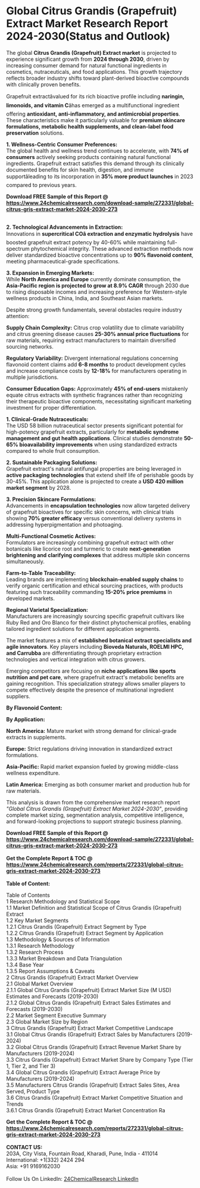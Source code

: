 <h1>Global Citrus Grandis (Grapefruit) Extract Market Research Report 2024-2030(Status and Outlook)</h1><p>The global <strong>Citrus Grandis (Grapefruit) Extract market</strong> is projected to experience significant growth from <strong>2024 through 2030</strong>, driven by increasing consumer demand for natural functional ingredients in cosmetics, nutraceuticals, and food applications. This growth trajectory reflects broader industry shifts toward plant-derived bioactive compounds with clinically proven benefits.</p><p>Grapefruit extractâvalued for its rich bioactive profile including <strong>naringin, limonoids, and vitamin C</strong>âhas emerged as a multifunctional ingredient offering <strong>antioxidant, anti-inflammatory, and antimicrobial properties</strong>. These characteristics make it particularly valuable for <strong>premium skincare formulations, metabolic health supplements, and clean-label food preservation</strong> solutions.</p><p><strong>1. Wellness-Centric Consumer Preferences:</strong><br>
The global health and wellness trend continues to accelerate, with <strong>74% of consumers</strong> actively seeking products containing natural functional ingredients. Grapefruit extract satisfies this demand through its clinically documented benefits for skin health, digestion, and immune supportâleading to its incorporation in <strong>35% more product launches</strong> in 2023 compared to previous years.</p><div><b>Download FREE Sample of this Report @ 
            <a href="https://www.24chemicalresearch.com/download-sample/272331/global-citrus-gris-extract-market-2024-2030-273">
            https://www.24chemicalresearch.com/download-sample/272331/global-citrus-gris-extract-market-2024-2030-273</a></b></div><br><p><strong>2. Technological Advancements in Extraction:</strong><br>
Innovations in <strong>supercritical COâ extraction and enzymatic hydrolysis</strong> have boosted grapefruit extract potency by 40-60% while maintaining full-spectrum phytochemical integrity. These advanced extraction methods now deliver standardized bioactive concentrations up to <strong>90% flavonoid content</strong>, meeting pharmaceutical-grade specifications.</p><p><strong>3. Expansion in Emerging Markets:</strong><br>
While <strong>North America and Europe</strong> currently dominate consumption, the <strong>Asia-Pacific region is projected to grow at 8.9% CAGR</strong> through 2030 due to rising disposable incomes and increasing preference for Western-style wellness products in China, India, and Southeast Asian markets.</p><p>Despite strong growth fundamentals, several obstacles require industry attention:</p><p><strong>Supply Chain Complexity:</strong> Citrus crop volatility due to climate variability and citrus greening disease causes <strong>25-30% annual price fluctuations</strong> for raw materials, requiring extract manufacturers to maintain diversified sourcing networks.</p><p><strong>Regulatory Variability:</strong> Divergent international regulations concerning flavonoid content claims add <strong>6-8 months</strong> to product development cycles and increase compliance costs by <strong>12-18%</strong> for manufacturers operating in multiple jurisdictions.</p><p><strong>Consumer Education Gaps:</strong> Approximately <strong>45% of end-users</strong> mistakenly equate citrus extracts with synthetic fragrances rather than recognizing their therapeutic bioactive components, necessitating significant marketing investment for proper differentiation.</p><p><strong>1. Clinical-Grade Nutraceuticals:</strong><br>
The USD 58 billion nutraceutical sector presents significant potential for high-potency grapefruit extracts, particularly for <strong>metabolic syndrome management and gut health applications</strong>. Clinical studies demonstrate <strong>50-65% bioavailability improvements</strong> when using standardized extracts compared to whole fruit consumption.</p><p><strong>2. Sustainable Packaging Solutions:</strong><br>
Grapefruit extract's natural antifungal properties are being leveraged in <strong>active packaging technologies</strong> that extend shelf life of perishable goods by 30-45%. This application alone is projected to create a <strong>USD 420 million market segment</strong> by 2028.</p><p><strong>3. Precision Skincare Formulations:</strong><br>
Advancements in <strong>encapsulation technologies</strong> now allow targeted delivery of grapefruit bioactives for specific skin concerns, with clinical trials showing <strong>70% greater efficacy</strong> versus conventional delivery systems in addressing hyperpigmentation and photoaging.</p><p><strong>Multi-Functional Cosmetic Actives:</strong><br>
	Formulators are increasingly combining grapefruit extract with other botanicals like licorice root and turmeric to create <strong>next-generation brightening and clarifying complexes</strong> that address multiple skin concerns simultaneously.</p><p><strong>Farm-to-Table Traceability:</strong><br>
	Leading brands are implementing <strong>blockchain-enabled supply chains</strong> to verify organic certification and ethical sourcing practices, with products featuring such traceability commanding <strong>15-20% price premiums</strong> in developed markets.</p><p><strong>Regional Varietal Specialization:</strong><br>
	Manufacturers are increasingly sourcing specific grapefruit cultivars like Ruby Red and Oro Blanco for their distinct phytochemical profiles, enabling tailored ingredient solutions for different application segments.</p><p>The market features a mix of <strong>established botanical extract specialists and agile innovators</strong>. Key players including <strong>Bioveda Naturals, ROELMI HPC, and Carrubba</strong> are differentiating through proprietary extraction technologies and vertical integration with citrus growers.</p><p>Emerging competitors are focusing on <strong>niche applications like sports nutrition and pet care</strong>, where grapefruit extract's metabolic benefits are gaining recognition. This specialization strategy allows smaller players to compete effectively despite the presence of multinational ingredient suppliers.</p><p><strong>By Flavonoid Content:</strong></p><p><strong>By Application:</strong></p><p><strong>North America:</strong> Mature market with strong demand for clinical-grade extracts in supplements.</p><p><strong>Europe:</strong> Strict regulations driving innovation in standardized extract formulations.</p><p><strong>Asia-Pacific:</strong> Rapid market expansion fueled by growing middle-class wellness expenditure.</p><p><strong>Latin America:</strong> Emerging as both consumer market and production hub for raw materials.</p><p>This analysis is drawn from the comprehensive market research report <em>"Global Citrus Grandis (Grapefruit) Extract Market 2024-2030"</em>, providing complete market sizing, segmentation analysis, competitive intelligence, and forward-looking projections to support strategic business planning.</p><div><b>Download FREE Sample of this Report @ 
            <a href="https://www.24chemicalresearch.com/download-sample/272331/global-citrus-gris-extract-market-2024-2030-273">
            https://www.24chemicalresearch.com/download-sample/272331/global-citrus-gris-extract-market-2024-2030-273</a></b></div><br><div><b>Get the Complete Report & TOC @ 
            <a href="https://www.24chemicalresearch.com/reports/272331/global-citrus-gris-extract-market-2024-2030-273">
            https://www.24chemicalresearch.com/reports/272331/global-citrus-gris-extract-market-2024-2030-273</a></b></div><br>
            <b>Table of Content:</b><p>Table of Contents<br />
1 Research Methodology and Statistical Scope<br />
1.1 Market Definition and Statistical Scope of Citrus Grandis (Grapefruit) Extract<br />
1.2 Key Market Segments<br />
1.2.1 Citrus Grandis (Grapefruit) Extract Segment by Type<br />
1.2.2 Citrus Grandis (Grapefruit) Extract Segment by Application<br />
1.3 Methodology & Sources of Information<br />
1.3.1 Research Methodology<br />
1.3.2 Research Process<br />
1.3.3 Market Breakdown and Data Triangulation<br />
1.3.4 Base Year<br />
1.3.5 Report Assumptions & Caveats<br />
2 Citrus Grandis (Grapefruit) Extract Market Overview<br />
2.1 Global Market Overview<br />
2.1.1 Global Citrus Grandis (Grapefruit) Extract Market Size (M USD) Estimates and Forecasts (2019-2030)<br />
2.1.2 Global Citrus Grandis (Grapefruit) Extract Sales Estimates and Forecasts (2019-2030)<br />
2.2 Market Segment Executive Summary<br />
2.3 Global Market Size by Region<br />
3 Citrus Grandis (Grapefruit) Extract Market Competitive Landscape<br />
3.1 Global Citrus Grandis (Grapefruit) Extract Sales by Manufacturers (2019-2024)<br />
3.2 Global Citrus Grandis (Grapefruit) Extract Revenue Market Share by Manufacturers (2019-2024)<br />
3.3 Citrus Grandis (Grapefruit) Extract Market Share by Company Type (Tier 1, Tier 2, and Tier 3)<br />
3.4 Global Citrus Grandis (Grapefruit) Extract Average Price by Manufacturers (2019-2024)<br />
3.5 Manufacturers Citrus Grandis (Grapefruit) Extract Sales Sites, Area Served, Product Type<br />
3.6 Citrus Grandis (Grapefruit) Extract Market Competitive Situation and Trends<br />
3.6.1 Citrus Grandis (Grapefruit) Extract Market Concentration Ra</p><div><b>Get the Complete Report & TOC @ 
            <a href="https://www.24chemicalresearch.com/reports/272331/global-citrus-gris-extract-market-2024-2030-273">
            https://www.24chemicalresearch.com/reports/272331/global-citrus-gris-extract-market-2024-2030-273</a></b></div><br><b>CONTACT US:</b><br>
            203A, City Vista, Fountain Road, Kharadi, Pune, India - 411014<br>
            International: +1(332) 2424 294<br>
            Asia: +91 9169162030 <br><br>
            Follow Us On LinkedIn: <a href="https://www.linkedin.com/company/24chemicalresearch/">24ChemicalResearch LinkedIn</a>